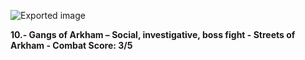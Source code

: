 ![Exported image](Exported%20image%2020241022164950-0.jpeg)  

**10.- Gangs of Arkham – Social, investigative, boss fight - Streets of Arkham - Combat Score: 3/5**